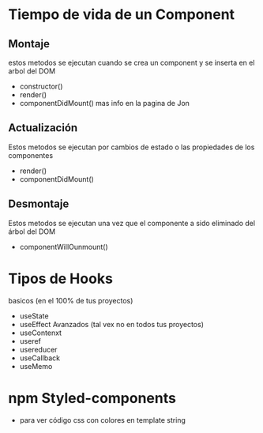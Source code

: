 
# Tiempo de vida de un Component
## Montaje
estos metodos se ejecutan cuando se crea un component y se inserta en el arbol del DOM
- constructor()
- render()
- componentDidMount()
mas info en la pagina de Jon
## Actualización
Estos metodos se ejecutan por cambios de estado o las propiedades de los componentes
- render()
- componentDidMount()
## Desmontaje
Estos metodos se ejecutan una vez que el componente a sido eliminado del árbol del DOM
- componentWillOunmount()

# Tipos de Hooks
basicos (en el 100% de tus proyectos)
- useState
- useEffect
Avanzados (tal vex no en todos tus proyectos)
- useContenxt
- useref
- usereducer
- useCallback
- useMemo

# npm Styled-components 
- para ver código css con colores en template string